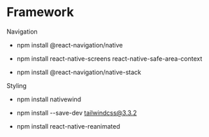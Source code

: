 # Framework

 Navigation

- npm install @react-navigation/native

- npm install react-native-screens react-native-safe-area-context

- npm install @react-navigation/native-stack

 Styling

- npm install nativewind

- npm install --save-dev tailwindcss@3.3.2

- npm install react-native-reanimated

